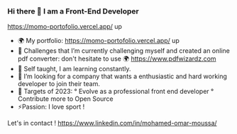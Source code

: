 ### Hi there 👋 I am a Front-End Developer
https://momo-portofolio.vercel.app/ up 

* 🌍 My portfolio: https://momo-portofolio.vercel.app/ up 
* 🌱 Challenges that I’m currently challenging myself and created an online pdf converter: don't hesitate to use 
	🌍 https://www.pdfwizardz.com
* 🌱 Self taught, I am learning constantly. 
* 🤔 I’m looking for a company that wants a enthusiastic and hard working developer to join their team.
* 🥅 Targets of 2023:
   ° Evolve as a professional front end developer
	 ° Contribute more to Open Source
*	⚡Passion: I love sport !

Let's in contact !
https://www.linkedin.com/in/mohamed-omar-moussa/

